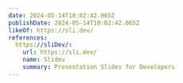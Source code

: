 ```yaml
---
date: 2024-05-14T10:02:42.065Z
publishDate: 2024-05-14T10:02:42.065Z
likeOf: https://sli.dev/
references:
  https://sliDev/:
    url: https://sli.dev/
    name: Slidev
    summary: Presentation Slides for Developers
---
```

